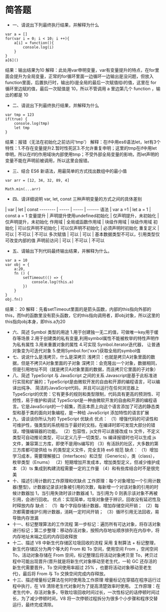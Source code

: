 # 简答题
- 一、请说出下列最终执行结果，并解释为什么 
```
var a = []
for(var i = 0; i < 10; i ++){
    a[i] = function(){
        console.log(i)
    }
}
a[6]()
```
结果：输出结果为10
解释：此处用var申明变量，var有变量提升的特点，在for里面会提升为全局变量，正常的for循环里面一边循环一边输出是没问题，但放入
function里面，后置执行时，输出的i是全局的最后一次赋值给i的值，这里在 for 循环里边赋的值，最后一次赋值是 10，所以不管调用 
a 里边第几个 function ，输出的都是 10
- 二、请说出下列最终执行结果，并解释为什么
```
var tmp = 123
if(true) {
    console.log(tmp)
    let tmp
}
```
结果：报错（无法在初始化之前访问'tmp'）
解释：在if中用es6语法let，let有3个特性：1.不存在变量提升2.暂时性死区3.不允许重复申明；这里的tmp在if中用let申明，所以在if的作用域块内部使用tmp；不受外部全局变量的影响，而let声明的变量不能在声明前被调用，所以这里会报错。
- 三、结合 ES6 新语法，用最简单的方式找出数组中的最小值
```
var arr = [12, 34, 32, 89, 4]

Math.min(...arr)
```
- 四、请详细说明 var, let, const 三种声明变量的方式之间的具体差别



| var | let | const
-------- | ----- | ----- | ------
语法 | var a =1 | let a = 1 | const a = 1
变量提升 | 声明提升使用undefined初始化 | 仅声明提升，未初始化 | 仅声明提升，未初始化
作用域 | 全局或函数作用域 | 块级作用域 | 块级作用域
初始化 | 可以仅声明不初始化 | 可以仅声明不初始化 | 必须声明时初始化
重复定义 | 可以 | 不可以 | 不可以
多次赋值 | 可以 | 可以 | 基本数据类型不可以，引用类型仅可改变内部的值
声明前访问 | 可以 | 不可以 | 不可以
- 五、请输出下列代码最终输出结果，并解释为什么。
```
var a = 10
var obj = {
    a:20,
    fn () {
        setTimeout(() => {
            console.log(this.a)
        })
    }
}
obj.fn()
```
结果： 20
解释：先看setTimeout里面的是箭头函数，内部的this指向外部的this，而fn的函数里没有箭头函数，它的this指向调用者，即obj对象，所以这里的this指向obj本身，即this.a为20
- 六、简述 Symbol 类型的用途
1.用于创建独一无二的值，可做唯一key用于缓存等场景
2.用于创建类的私有变量,利用symbol属性不能被枚举的特性声明作为私有属性
3.用来重置对象的属性
4.可实现 Symbol.iterator迭代器， 让普通对象变为可迭代对象
5.使用Symbol.for(‘xxx’)获取全局的symbol值
- 七、说说什么是浅拷贝，什么是深拷贝
浅拷贝：也就是拷贝A对象里面的数据，但是不拷贝A对象里面的子对象
深拷贝：会克隆出一个对象，数据相同，但是引用地址不同（就是拷贝A对象里面的数据，而且拷贝它里面的子对象）
- 八、简述 TypeScript 与 JavaScript 之间的关系
Javascript是基于此标准进行实现和扩展的；TypeScript是由微软开发的自由和开源的编程语言，可以编译出纯净、 简洁的JavaScript代码，并且可以运行在任何浏览器上
TypeScript的优势：它有更多的规则和类型限制，代码具有更高的预测性、可控性，易于维护和调试
TypeScript是一种由微软开发的自由和开源的编程语言。它是JavaScript的一个超集，而且本质上向这个语言添加了可选的静态类型和基于类的面向对象编程，是一种给 JavaScript 添加特性的语言扩展
- 九、请谈谈你所认为的 TypeScript 优缺点
优点：
（1）增强代码的可读性和可维护性，强类型的系统相当于最好的文档，在编译时即可发现大部分的错误，增强编辑器的功能。
（2）包容性，js文件可以直接改成 ts 文件，不定义类型可自动推论类型，可以定义几乎一切类型，ts 编译报错时也可以生成 js 文件，兼容第三方库，即使不是用ts编写的
（3）有活跃的社区，大多数的第三方库都可提供给 ts 的类型定义文件，完全支持 es6 规范
缺点：
（1）增加学习成本，需要理解接口（Interfaces）和泛型（Generics），类（class），枚举类型（Enums）
（2）短期增加开发成本，增加类型定义，但减少维护成本
（3）ts 集成到构建流程需要一定的工作量
（4）和有些库结合时不是很完美
- 十、描述引用计数的工作原理和优缺点
工作原理：每个对象增加一个引用计数器(整型)，计数器记录该对象被引用的次数，每新增一个对该对象的引用的时候计数器加 1，当引用失效时该计数器减 1，当引用为 0 则表示该对象不再被引用，会进行回收。
优点：实现简单，垃圾对象便于辨识，回收没有延迟性及时释放内存
缺点：
（1）每个字段存储计数器，增加存储空间开销；
（2）每次都需要维护引用计数器，消耗一定时间开销；
（3）循环引用无法回收，易导致内存泄漏
- 十一、标记整理算法的工作流程
第一步标记：遍历所有可达对象，将存活对象进行标记；第二步整理：移动存活对象，按照内存地址顺序排列在内存中，将内存地址末端之后的内存回收释放
- 十二、描述 V8 中新生代存储区垃圾回收的流程
采用 复制算法 + 标记整理，新生代存储区分为两个等大的 From 和 To 空间，使用空间 From ，空闲空间 To，活动对象存储在 From 空间，标记整理后将活动对象拷贝至 To，拷贝过程中可能出现晋升(晋升就是将新生代对象移动至老生代，一轮 GC 还存活的新生代需要晋升，To 空间使用率超过 25% ，也要将活动对象移动至老生代)，最后将 From 与 To 交换空间完成内存释放。
- 十三、描述增量标记算法在何时使用及工作原理
增量标记在穿插在程序运行过程中执行，在 V8 清除老生代对象时为了提高清楚效率时使用。
工作原理：在老生代中，存活对象多，导致垃圾回收时间过长，一次性标记的话停顿时间过长，为了减少停顿时间，V8 将一次停顿过程拆分为很多个小步骤和程序交替运行，最终完成清除。
